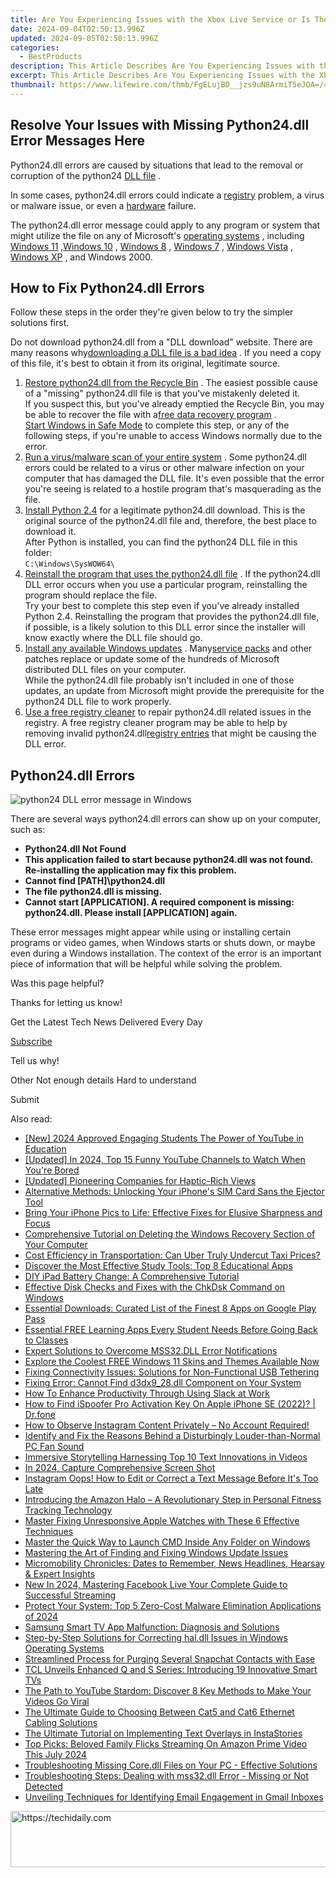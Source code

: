```yaml
---
title: Are You Experiencing Issues with the Xbox Live Service or Is There a Server Outage?
date: 2024-09-04T02:50:13.996Z
updated: 2024-09-05T02:50:13.996Z
categories:
  - BestProducts
description: This Article Describes Are You Experiencing Issues with the Xbox Live Service or Is There a Server Outage?
excerpt: This Article Describes Are You Experiencing Issues with the Xbox Live Service or Is There a Server Outage?
thumbnail: https://www.lifewire.com/thmb/FgELujBD__jzs9uN8ArmiT5eJOA=/400x300/filters:no_upscale():max_bytes(150000):strip_icc():format(webp)/xblfeat-5c51f48446e0fb00014c3a59.jpg
---
```


## Resolve Your Issues with Missing Python24.dll Error Messages Here
 Python24.dll errors are caused by situations that lead to the removal or corruption of the python24 [DLL file](https://www.lifewire.com/what-is-a-dll-file-2625852) .

 In some cases, python24.dll errors could indicate a [registry](https://www.lifewire.com/windows-registry-2625992) problem, a virus or malware issue, or even a [hardware](https://www.lifewire.com/computer-hardware-2625895) failure.

 The python24.dll error message could apply to any program or system that might utilize the file on any of Microsoft's [operating systems](https://www.lifewire.com/operating-systems-2625912) , including ​[Windows 11](https://www.lifewire.com/windows-11-5188930) ,[Windows 10](https://www.lifewire.com/windows-10-2626217) , [Windows 8](https://www.lifewire.com/windows-8-2626235) , [Windows 7](https://www.lifewire.com/windows-7-2626265) , [Windows Vista](https://www.lifewire.com/windows-vista-2626311) , [Windows XP](https://www.lifewire.com/windows-xp-2626354) , and Windows 2000.

## How to Fix Python24.dll Errors

 Follow these steps in the order they're given below to try the simpler solutions first.  

 Do not download python24.dll from a "DLL download" website. There are many reasons why[downloading a DLL file is a bad idea](https://www.lifewire.com/important-reasons-not-to-download-dll-files-2624455) . If you need a copy of this file, it's best to obtain it from its original, legitimate source.

1. [Restore python24.dll from the Recycle Bin](https://www.lifewire.com/how-to-restore-deleted-files-from-the-recycle-bin-2624515) . The easiest possible cause of a "missing" python24.dll file is that you've mistakenly deleted it.  
 If you suspect this, but you've already emptied the Recycle Bin, you may be able to recover the file with a[free data recovery program](https://www.lifewire.com/free-data-recovery-software-tools-2622893) .  
[Start Windows in Safe Mode](https://www.lifewire.com/how-do-i-start-windows-in-safe-mode-2624480) to complete this step, or any of the following steps, if you're unable to access Windows normally due to the error.
2. [Run a virus/malware scan of your entire system](https://www.lifewire.com/properly-scan-your-computer-for-viruses-and-other-malware-2624526) . Some python24.dll errors could be related to a virus or other malware infection on your computer that has damaged the DLL file. It's even possible that the error you're seeing is related to a hostile program that's masquerading as the file.
3. [Install Python 2.4](https://www.python.org/download/releases/2.4/) for a legitimate python24.dll download. This is the original source of the python24.dll file and, therefore, the best place to download it.  
 After Python is installed, you can find the python24 DLL file in this folder:  
 `C:\Windows\SysWOW64\`
4. [Reinstall the program that uses the python24.dll file](https://www.lifewire.com/what-is-the-proper-way-to-reinstall-a-software-program-2624478) . If the python24.dll DLL error occurs when you use a particular program, reinstalling the program should replace the file.  
 Try your best to complete this step even if you've already installed Python 2.4\. Reinstalling the program that provides the python24.dll file, if possible, is a likely solution to this DLL error since the installer will know exactly where the DLL file should go.
5. [Install any available Windows updates](https://www.lifewire.com/how-to-check-for-install-windows-updates-2624596) . Many[service packs](https://www.lifewire.com/what-is-a-service-pack-2626010) and other patches replace or update some of the hundreds of Microsoft distributed DLL files on your computer.  
 While the python24.dll file probably isn't included in one of those updates, an update from Microsoft might provide the prerequisite for the python24 DLL file to work properly.
6. [Use a free registry cleaner](https://www.lifewire.com/free-registry-cleaners-2626176) to repair python24.dll related issues in the registry. A free registry cleaner program may be able to help by removing invalid python24.dll[registry entries](https://www.lifewire.com/what-is-a-registry-key-2625999) that might be causing the DLL error.

## Python24.dll Errors

![python24 DLL error message in Windows](https://www.lifewire.com/thmb/OvFy1XUAuSmEz2F3FkECZS3IrGk=/1500x0/filters:no_upscale():max_bytes(150000):strip_icc():format(webp)/python24-dll-error-message-5aafd2ffa9d4f90037de1bf6.png)

 There are several ways python24.dll errors can show up on your computer, such as:

* **Python24.dll Not Found**
* **This application failed to start because python24.dll was not found. Re-installing the application may fix this problem.**
* **Cannot find \[PATH\]\\python24.dll**
* **The file python24.dll is missing.**
* **Cannot start \[APPLICATION\]. A required component is missing: python24.dll. Please install \[APPLICATION\] again.**

 These error messages might appear while using or installing certain programs or video games, when Windows starts or shuts down, or maybe even during a Windows installation. The context of the error is an important piece of information that will be helpful while solving the problem.

Was this page helpful?

Thanks for letting us know!

 Get the Latest Tech News Delivered Every Day

[Subscribe](https://www.lifewire.com/#)

Tell us why!

 Other  Not enough details  Hard to understand

 Submit

<ins class="adsbygoogle"
     style="display:block"
     data-ad-format="autorelaxed"
     data-ad-client="ca-pub-7571918770474297"
     data-ad-slot="1223367746"></ins>



<ins class="adsbygoogle"
     style="display:block"
     data-ad-client="ca-pub-7571918770474297"
     data-ad-slot="8358498916"
     data-ad-format="auto"
     data-full-width-responsive="true"></ins>

<span class="atpl-alsoreadstyle">Also read:</span>
<div><ul>
<li><a href="https://facebook-video-share.techidaily.com/new-2024-approved-engaging-students-the-power-of-youtube-in-education/"><u>[New] 2024 Approved  Engaging Students  The Power of YouTube in Education</u></a></li>
<li><a href="https://eaxpv-info.techidaily.com/updated-in-2024-top-15-funny-youtube-channels-to-watch-when-youre-bored/"><u>[Updated] In 2024, Top 15 Funny YouTube Channels to Watch When You're Bored</u></a></li>
<li><a href="https://extra-support.techidaily.com/updated-pioneering-companies-for-haptic-rich-views/"><u>[Updated] Pioneering Companies for Haptic-Rich Views</u></a></li>
<li><a href="https://tech-recovery.techidaily.com/alternative-methods-unlocking-your-iphones-sim-card-sans-the-ejector-tool/"><u>Alternative Methods: Unlocking Your iPhone's SIM Card Sans the Ejector Tool</u></a></li>
<li><a href="https://tech-recovery.techidaily.com/bring-your-iphone-pics-to-life-effective-fixes-for-elusive-sharpness-and-focus/"><u>Bring Your iPhone Pics to Life: Effective Fixes for Elusive Sharpness and Focus</u></a></li>
<li><a href="https://tech-recovery.techidaily.com/comprehensive-tutorial-on-deleting-the-windows-recovery-section-of-your-computer/"><u>Comprehensive Tutorial on Deleting the Windows Recovery Section of Your Computer</u></a></li>
<li><a href="https://tech-recovery.techidaily.com/cost-efficiency-in-transportation-can-uber-truly-undercut-taxi-prices/"><u>Cost Efficiency in Transportation: Can Uber Truly Undercut Taxi Prices?</u></a></li>
<li><a href="https://tech-recovery.techidaily.com/discover-the-most-effective-study-tools-top-8-educational-apps/"><u>Discover the Most Effective Study Tools: Top 8 Educational Apps</u></a></li>
<li><a href="https://tech-recovery.techidaily.com/diy-ipad-battery-change-a-comprehensive-tutorial/"><u>DIY iPad Battery Change: A Comprehensive Tutorial</u></a></li>
<li><a href="https://tech-recovery.techidaily.com/effective-disk-checks-and-fixes-with-the-chkdsk-command-on-windows/"><u>Effective Disk Checks and Fixes with the ChkDsk Command on Windows</u></a></li>
<li><a href="https://meme-emoji.techidaily.com/essential-downloads-curated-list-of-the-finest-8-apps-on-google-play-pass/"><u>Essential Downloads: Curated List of the Finest 8 Apps on Google Play Pass</u></a></li>
<li><a href="https://tech-renaissance.techidaily.com/essential-free-learning-apps-every-student-needs-before-going-back-to-classes/"><u>Essential FREE Learning Apps Every Student Needs Before Going Back to Classes</u></a></li>
<li><a href="https://tech-recovery.techidaily.com/expert-solutions-to-overcome-mss32dll-error-notifications/"><u>Expert Solutions to Overcome MSS32.DLL Error Notifications</u></a></li>
<li><a href="https://tech-recovery.techidaily.com/explore-the-coolest-free-windows-11-skins-and-themes-available-now/"><u>Explore the Coolest FREE Windows 11 Skins and Themes Available Now</u></a></li>
<li><a href="https://tech-recovery.techidaily.com/fixing-connectivity-issues-solutions-for-non-functional-usb-tethering/"><u>Fixing Connectivity Issues: Solutions for Non-Functional USB Tethering</u></a></li>
<li><a href="https://tech-recovery.techidaily.com/fixing-error-cannot-find-d3dx928dll-component-on-your-system/"><u>Fixing Error: Cannot Find d3dx9_28.dll Component on Your System</u></a></li>
<li><a href="https://tech-recovery.techidaily.com/how-to-enhance-productivity-through-using-slack-at-work/"><u>How To Enhance Productivity Through Using Slack at Work</u></a></li>
<li><a href="https://fake-location.techidaily.com/how-to-find-ispoofer-pro-activation-key-on-apple-iphone-se-2022-drfone-by-drfone-virtual-ios/"><u>How to Find iSpoofer Pro Activation Key On Apple iPhone SE (2022)? | Dr.fone</u></a></li>
<li><a href="https://tech-recovery.techidaily.com/how-to-observe-instagram-content-privately-no-account-required/"><u>How to Observe Instagram Content Privately – No Account Required!</u></a></li>
<li><a href="https://tech-recovery.techidaily.com/identify-and-fix-the-reasons-behind-a-disturbingly-louder-than-normal-pc-fan-sound/"><u>Identify and Fix the Reasons Behind a Disturbingly Louder-than-Normal PC Fan Sound</u></a></li>
<li><a href="https://extra-resources.techidaily.com/immersive-storytelling-harnessing-top-10-text-innovations-in-videos/"><u>Immersive Storytelling  Harnessing Top 10 Text Innovations in Videos</u></a></li>
<li><a href="https://screen-video-capture.techidaily.com/in-2024-capture-comprehensive-screen-shot/"><u>In 2024, Capture Comprehensive Screen Shot</u></a></li>
<li><a href="https://tech-recovery.techidaily.com/instagram-oops-how-to-edit-or-correct-a-text-message-before-its-too-late/"><u>Instagram Oops! How to Edit or Correct a Text Message Before It's Too Late</u></a></li>
<li><a href="https://buynow-info.techidaily.com/introducing-the-amazon-halo-a-revolutionary-step-in-personal-fitness-tracking-technology/"><u>Introducing the Amazon Halo – A Revolutionary Step in Personal Fitness Tracking Technology</u></a></li>
<li><a href="https://tech-recovery.techidaily.com/master-fixing-unresponsive-apple-watches-with-these-6-effective-techniques/"><u>Master Fixing Unresponsive Apple Watches with These 6 Effective Techniques</u></a></li>
<li><a href="https://tech-recovery.techidaily.com/master-the-quick-way-to-launch-cmd-inside-any-folder-on-windows/"><u>Master the Quick Way to Launch CMD Inside Any Folder on Windows</u></a></li>
<li><a href="https://win11.techidaily.com/mastering-the-art-of-finding-and-fixing-windows-update-issues/"><u>Mastering the Art of Finding and Fixing Windows Update Issues</u></a></li>
<li><a href="https://tech-recovery.techidaily.com/micromobility-chronicles-dates-to-remember-news-headlines-hearsay-and-expert-insights/"><u>Micromobility Chronicles: Dates to Remember, News Headlines, Hearsay & Expert Insights</u></a></li>
<li><a href="https://ai-live-streaming.techidaily.com/new-in-2024-mastering-facebook-live-your-complete-guide-to-successful-streaming/"><u>New In 2024, Mastering Facebook Live Your Complete Guide to Successful Streaming</u></a></li>
<li><a href="https://tech-recovery.techidaily.com/protect-your-system-top-5-zero-cost-malware-elimination-applications-of-2024/"><u>Protect Your System: Top 5 Zero-Cost Malware Elimination Applications of 2024</u></a></li>
<li><a href="https://tech-recovery.techidaily.com/samsung-smart-tv-app-malfunction-diagnosis-and-solutions/"><u>Samsung Smart TV App Malfunction: Diagnosis and Solutions</u></a></li>
<li><a href="https://tech-recovery.techidaily.com/step-by-step-solutions-for-correcting-haldll-issues-in-windows-operating-systems/"><u>Step-by-Step Solutions for Correcting hal.dll Issues in Windows Operating Systems</u></a></li>
<li><a href="https://tech-recovery.techidaily.com/streamlined-process-for-purging-several-snapchat-contacts-with-ease/"><u>Streamlined Process for Purging Several Snapchat Contacts with Ease</u></a></li>
<li><a href="https://tech-recovery.techidaily.com/tcl-unveils-enhanced-q-and-s-series-introducing-19-innovative-smart-tvs/"><u>TCL Unveils Enhanced Q and S Series: Introducing 19 Innovative Smart TVs</u></a></li>
<li><a href="https://tech-recovery.techidaily.com/the-path-to-youtube-stardom-discover-8-key-methods-to-make-your-videos-go-viral/"><u>The Path to YouTube Stardom: Discover 8 Key Methods to Make Your Videos Go Viral</u></a></li>
<li><a href="https://tech-recovery.techidaily.com/the-ultimate-guide-to-choosing-between-cat5-and-cat6-ethernet-cabling-solutions/"><u>The Ultimate Guide to Choosing Between Cat5 and Cat6 Ethernet Cabling Solutions</u></a></li>
<li><a href="https://tech-recovery.techidaily.com/the-ultimate-tutorial-on-implementing-text-overlays-in-instastories/"><u>The Ultimate Tutorial on Implementing Text Overlays in InstaStories</u></a></li>
<li><a href="https://tech-recovery.techidaily.com/top-picks-beloved-family-flicks-streaming-on-amazon-prime-video-this-july-2024/"><u>Top Picks: Beloved Family Flicks Streaming On Amazon Prime Video This July 2024</u></a></li>
<li><a href="https://tech-recovery.techidaily.com/troubleshooting-missing-coredll-files-on-your-pc-effective-solutions/"><u>Troubleshooting Missing Core.dll Files on Your PC - Effective Solutions</u></a></li>
<li><a href="https://tech-recovery.techidaily.com/troubleshooting-steps-dealing-with-mss32dll-error-missing-or-not-detected/"><u>Troubleshooting Steps: Dealing with mss32.dll Error - Missing or Not Detected</u></a></li>
<li><a href="https://tech-recovery.techidaily.com/unveiling-techniques-for-identifying-email-engagement-in-gmail-inboxes/"><u>Unveiling Techniques for Identifying Email Engagement in Gmail Inboxes</u></a></li>
</ul></div>

<!-- affiliate ads begin -->
<a href="https://appsumo.8odi.net/c/5597632/2094477/7443" target="_top" id="2094477">
  <img src="//a.impactradius-go.com/display-ad/7443-2094477" border="0" alt="https://techidaily.com" width="728" height="90"/>
</a>
<img height="0" width="0" src="https://appsumo.8odi.net/i/5597632/2094477/7443" style="position:absolute;visibility:hidden;" border="0" />
<!-- affiliate ads end -->
